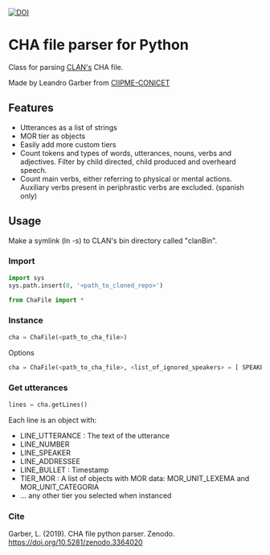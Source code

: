 
[![DOI](https://zenodo.org/badge/201303243.svg)](https://zenodo.org/badge/latestdoi/201303243)


# CHA file parser for Python

Class for parsing [CLAN's](http://dali.talkbank.org/clan/) CHA file.

Made by Leandro Garber from [CIIPME-CONICET](http://www.ciipme-conicet.gov.ar/wordpress/)

## Features
* Utterances as a list of strings
* MOR tier as objects
* Easily add more custom tiers 
* Count tokens and types of words, utterances, nouns, verbs and adjectives. Filter by child directed, child produced and overheard speech.
* Count main verbs, either referring to physical or mental actions. Auxiliary verbs present in periphrastic verbs are excluded. (spanish only)

## Usage

Make a symlink (ln -s) to CLAN's bin directory called "clanBin".

### Import
```python
import sys
sys.path.insert(0, '<path_to_cloned_repo>')

from ChaFile import *
```

### Instance

```python
cha = ChaFile(<path_to_cha_file>)
```
Options
   
```python
cha = ChaFile(<path_to_cha_file>, <list_of_ignored_speakers> = [ SPEAKER_SILENCE ], <list_of_tiers> = [ TIER_MOR ], CDS_ONLY = False )
```
### Get utterances
```python
lines = cha.getLines()
```
Each line is an object with:
* LINE_UTTERANCE : The text of the utterance
* LINE_NUMBER 
* LINE_SPEAKER
* LINE_ADDRESSEE
* LINE_BULLET : Timestamp
* TIER_MOR : A list of objects with MOR data: MOR_UNIT_LEXEMA and MOR_UNIT_CATEGORIA
* ... any other tier you selected when instanced

### Cite

Garber, L. (2019). CHA file python parser. Zenodo. https://doi.org/10.5281/zenodo.3364020
